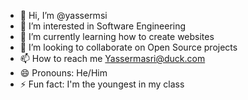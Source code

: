 - 👋 Hi, I’m @yassermsi
- 👀 I’m interested in Software Engineering
- 🌱 I’m currently learning how to create websites
- 💞️ I’m looking to collaborate on Open Source projects
- 📫 How to reach me Yassermasri@duck.com
- 😄 Pronouns: He/Him
- ⚡ Fun fact: I'm the youngest in my class

<!---
yassermsi/yassermsi is a ✨ special ✨ repository because its `README.md` (this file) appears on your GitHub profile.
You can click the Preview link to take a look at your changes.
--->
